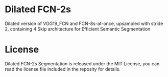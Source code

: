 # Dilated FCN-2s
Dilated version of VGG19_FCN and FCN-8s-at-once, upsampled with stride 2, containing 4 Skip architecture for Efficient Semantic Segmentation
# License
Dilated FCN-2s Segmentation is released under the MIT License, you can read the license file included in the reposity for details.
